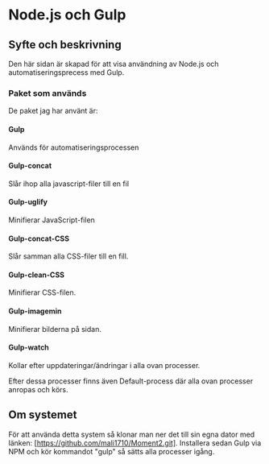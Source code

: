 # Node.js och Gulp
## Syfte och beskrivning
Den här sidan är skapad för att visa användning av Node.js och automatiseringsprecess med Gulp.

### Paket som används
De paket jag har använt är:

#### Gulp
Används för automatiseringsprocessen

#### Gulp-concat
Slår ihop alla javascript-filer till en fil

#### Gulp-uglify
Minifierar JavaScript-filen

#### Gulp-concat-CSS
Slår samman alla CSS-filer till en fill.

#### Gulp-clean-CSS
Minifierar CSS-filen.

#### Gulp-imagemin
Minifierar bilderna på sidan.

#### Gulp-watch
Kollar efter uppdateringar/ändringar i alla ovan processer.

Efter dessa processer finns även Default-process där alla ovan processer anropas och körs.

## Om systemet
För att använda detta system så klonar man ner det till sin egna dator med länken: [https://github.com/mali1710/Moment2.git]. Installera sedan Gulp via NPM och kör kommandot "gulp" så sätts alla processer igång.